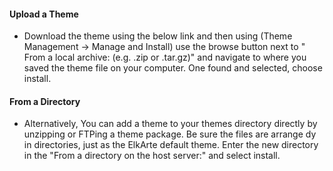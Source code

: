 
#### Upload a Theme

- Download the theme using the below link and then using (Theme Management -> Manage and Install) use the browse button next to "
From a local archive: (e.g. .zip or .tar.gz)" and navigate to where you saved the theme file on your computer.  One found and selected, choose install.

#### From a Directory

- Alternatively, You can add a theme to your themes directory directly by unzipping or FTPing a theme package.  Be sure the files are arrange dy in directories, just as the ElkArte default theme.  Enter the new directory in the "From a directory on the host server:" and select install.